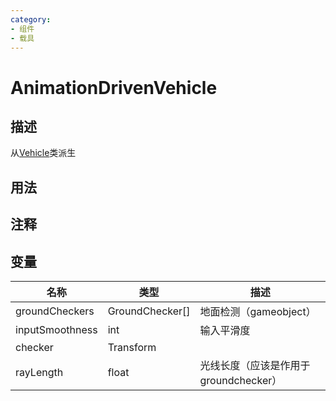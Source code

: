 ```yaml
---
category: 
- 组件
- 载具
---
```

# AnimationDrivenVehicle

## 描述
从[Vehicle](./Vehicle.md)类派生

## 用法

## 注释

## 变量
| 名称 | 类型 | 描述 |
| ----------- | ----------- | ----------- |
| groundCheckers | GroundChecker[] | 地面检测（gameobject） |
| inputSmoothness | int | 输入平滑度 |
| checker | Transform |  |
| rayLength | float  | 光线长度（应该是作用于groundchecker） |
